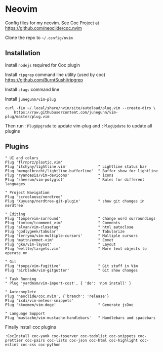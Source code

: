 # Neovim
Config files for my neovim. See Coc Project at https://github.com/neoclide/coc.nvim

Clone the repo to ```~/.config/nvim```

## Installation
Install ```nodejs``` required for Coc plugin

Install ```ripgrep``` command line utility (used by coc) https://github.com/BurntSushi/ripgrep

Install ```ctags``` command line

Install ```junegunn/vim-plug```
```
curl -fLo ~/.local/share/nvim/site/autoload/plug.vim --create-dirs \
    https://raw.githubusercontent.com/junegunn/vim-plug/master/plug.vim
```
Then run ```:PlugUpgrade``` to update vim-plug and ```:PlugUpdate``` to update all plugins

## Plugins
```
" UI and colors
Plug 'flrnprz/plastic.vim'
Plug 'itchyny/lightline.vim'              " Lightline status bar
Plug 'mengelbrecht/lightline-bufferline'  " Buffer show for lightline
Plug 'ryanoasis/vim-devicons'             " icons
Plug 'sheerun/vim-polyglot'               " Rules for different languages

" Project Navigation
Plug 'scrooloose/nerdtree'
Plug 'Xuyuanp/nerdtree-git-plugin'        " show git changes in nerdtree

" Editing
Plug 'tpope/vim-surround'                 " Change word surroundings
Plug 'tomtom/tcomment_vim'                " Comments
Plug 'alvan/vim-closetag'                 " html autoclose
Plug 'godlygeek/tabular'                  " Tabularize
Plug 'terryma/vim-multiple-cursors'       " Multiple cursors
Plug 'mattn/emmet-vim'                    " Emmet
Plug 'gko/vim-layout'                     " Layout
Plug 'wellle/targets.vim'                 " More text objects to operate on

" Git
Plug 'tpope/vim-fugitive'                 " Git stuff in Vim
Plug 'airblade/vim-gitgutter'             " Git show changes

" Task Running
" Plug 'yardnsm/vim-import-cost', { 'do': 'npm install' }

" Autocomplete
Plug 'neoclide/coc.nvim', {'branch': 'release'}
Plug 'ixdi/vim-meteor-snippets'
Plug 'kkoomen/vim-doge'                   " Generate jsDoc

" Language Support
Plug 'mustache/vim-mustache-handlebars'   " Handlebars and spacebars
```

Finally install coc plugins
```
:CocInstall coc-yank coc-tsserver coc-todolist coc-snippets coc-prettier coc-pairs coc-lists coc-json coc-html coc-highlight coc-eslint coc-css coc-python
```
